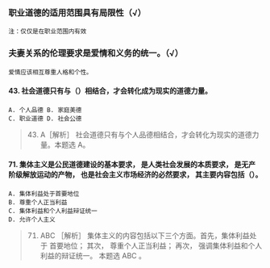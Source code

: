 ### 职业道德的适用范围具有局限性（√）
    注：仅仅是在职业范围内有效

### 夫妻关系的伦理要求是爱情和义务的统一。（√）
    爱情应该相互尊重人格和个性。

#### 43. 社会道德只有与（）相结合，才会转化成为现实的道德力量。
    A. 个人品德 B. 家庭美德
    C. 职业道德 D. 社会公德
>   43. A［解析］ 社会道德只有与个人品德相结合，才会转化为现实的道德力
    量。本题选 A。
    
#### 71. 集体主义是公民道德建设的基本要求， 是人类社会发展的本质要求， 是无产阶级解放运动的产物， 也是社会主义市场经济的必然要求， 其主要内容包括（）。
    A. 集体利益处于首要地位
    B. 尊重个人正当利益
    C. 集体利益和个人利益辩证统一
    D. 允许个人主义
>   71. ABC ［解析］ 集体主义的内容包括以下三个方面。首先，集体利益处于
    首要地位； 其次， 尊重个人正当利益； 再次， 强调集体利益和个人利益的辩证统一。
    本题选 ABC 。






















    